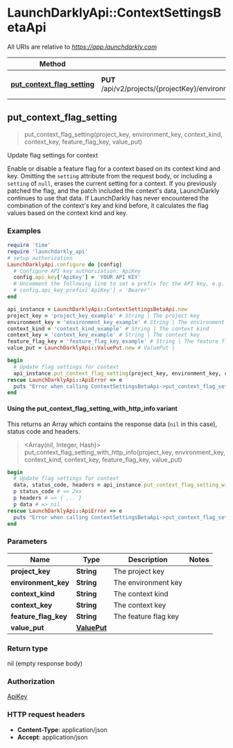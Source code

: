 # LaunchDarklyApi::ContextSettingsBetaApi

All URIs are relative to *https://app.launchdarkly.com*

| Method | HTTP request | Description |
| ------ | ------------ | ----------- |
| [**put_context_flag_setting**](ContextSettingsBetaApi.md#put_context_flag_setting) | **PUT** /api/v2/projects/{projectKey}/environments/{environmentKey}/contexts/{contextKind}/{contextKey}/flags/{featureFlagKey} | Update flag settings for context |


## put_context_flag_setting

> put_context_flag_setting(project_key, environment_key, context_kind, context_key, feature_flag_key, value_put)

Update flag settings for context

 Enable or disable a feature flag for a context based on its context kind and key.  Omitting the `setting` attribute from the request body, or including a `setting` of `null`, erases the current setting for a context.  If you previously patched the flag, and the patch included the context's data, LaunchDarkly continues to use that data. If LaunchDarkly has never encountered the combination of the context's key and kind before, it calculates the flag values based on the context kind and key. 

### Examples

```ruby
require 'time'
require 'launchdarkly_api'
# setup authorization
LaunchDarklyApi.configure do |config|
  # Configure API key authorization: ApiKey
  config.api_key['ApiKey'] = 'YOUR API KEY'
  # Uncomment the following line to set a prefix for the API key, e.g. 'Bearer' (defaults to nil)
  # config.api_key_prefix['ApiKey'] = 'Bearer'
end

api_instance = LaunchDarklyApi::ContextSettingsBetaApi.new
project_key = 'project_key_example' # String | The project key
environment_key = 'environment_key_example' # String | The environment key
context_kind = 'context_kind_example' # String | The context kind
context_key = 'context_key_example' # String | The context key
feature_flag_key = 'feature_flag_key_example' # String | The feature flag key
value_put = LaunchDarklyApi::ValuePut.new # ValuePut | 

begin
  # Update flag settings for context
  api_instance.put_context_flag_setting(project_key, environment_key, context_kind, context_key, feature_flag_key, value_put)
rescue LaunchDarklyApi::ApiError => e
  puts "Error when calling ContextSettingsBetaApi->put_context_flag_setting: #{e}"
end
```

#### Using the put_context_flag_setting_with_http_info variant

This returns an Array which contains the response data (`nil` in this case), status code and headers.

> <Array(nil, Integer, Hash)> put_context_flag_setting_with_http_info(project_key, environment_key, context_kind, context_key, feature_flag_key, value_put)

```ruby
begin
  # Update flag settings for context
  data, status_code, headers = api_instance.put_context_flag_setting_with_http_info(project_key, environment_key, context_kind, context_key, feature_flag_key, value_put)
  p status_code # => 2xx
  p headers # => { ... }
  p data # => nil
rescue LaunchDarklyApi::ApiError => e
  puts "Error when calling ContextSettingsBetaApi->put_context_flag_setting_with_http_info: #{e}"
end
```

### Parameters

| Name | Type | Description | Notes |
| ---- | ---- | ----------- | ----- |
| **project_key** | **String** | The project key |  |
| **environment_key** | **String** | The environment key |  |
| **context_kind** | **String** | The context kind |  |
| **context_key** | **String** | The context key |  |
| **feature_flag_key** | **String** | The feature flag key |  |
| **value_put** | [**ValuePut**](ValuePut.md) |  |  |

### Return type

nil (empty response body)

### Authorization

[ApiKey](../README.md#ApiKey)

### HTTP request headers

- **Content-Type**: application/json
- **Accept**: application/json

